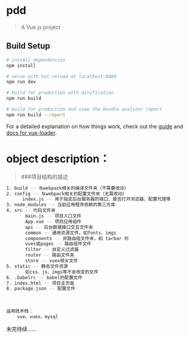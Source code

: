 # pdd

> A Vue.js project

## Build Setup

``` bash
# install dependencies
npm install

# serve with hot reload at localhost:8080
npm run dev

# build for production with minification
npm run build

# build for production and view the bundle analyzer report
npm run build --report
```

For a detailed explanation on how things work, check out the [guide](http://vuejs-templates.github.io/webpack/) and [docs for vue-loader](http://vuejs.github.io/vue-loader).

# object description：
 
 > ###项目结构的描述
``` bash
1. build -- 与webpack相关的编译文件夹（不需要改动）
2. config -- 与webpack相关的配置文件夹（无需改动）
      index.js -- 用于指定后台服务器的端口、是否打开浏览器、配置代理等
3. node_modules -- 当前应用程序依赖的第三方库
4. src -- 代码文件夹
       main.js -- 项目入口文件
       App.vue -- 项目应用组件
       api -- 后台数据接口交互文件夹
       common -- 通用资源文件，如fonts、imgs
       components -- 非路由组文件夹，如 tarbar 栏
       vues或pages -- 路由组件文件
       filter -- 自定义过滤器
       router -- 路由文件夹
       store -- vuex相关文件
5. static -- 静态文件资源
       如css、js、imgs等不会改变的文件      
6. .babelrc -- babel的配置文件
7. index.html -- 项目主页面
8. package.json -- 配置文件             
```

<br>

``` bash
运用技术栈：
    vue、vuex、mysql
``` 


未完待续......




